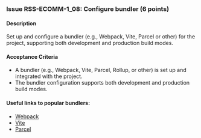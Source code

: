 ### Issue RSS-ECOMM-1_08: Configure bundler (6 points)

#### Description

Set up and configure a bundler (e.g., Webpack, Vite, Parcel or other) for the project, supporting both development and production build modes.

#### Acceptance Criteria

- A bundler (e.g., Webpack, Vite, Parcel, Rollup, or other) is set up and integrated with the project.
- The bundler configuration supports both development and production build modes.

#### Useful links to popular bundlers:

- [Webpack](https://webpack.js.org/)
- [Vite](https://vitejs.dev/)
- [Parcel](https://parceljs.org/)

